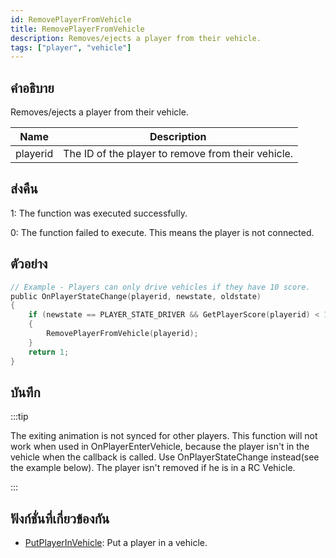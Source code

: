 ```yaml
---
id: RemovePlayerFromVehicle
title: RemovePlayerFromVehicle
description: Removes/ejects a player from their vehicle.
tags: ["player", "vehicle"]
---
```


## คำอธิบาย

Removes/ejects a player from their vehicle.

| Name     | Description                                        |
| -------- | -------------------------------------------------- |
| playerid | The ID of the player to remove from their vehicle. |

## ส่งคืน

1: The function was executed successfully.

0: The function failed to execute. This means the player is not connected.

## ตัวอย่าง

```c
// Example - Players can only drive vehicles if they have 10 score.
public OnPlayerStateChange(playerid, newstate, oldstate)
{
    if (newstate == PLAYER_STATE_DRIVER && GetPlayerScore(playerid) < 10) // PlAYER_STATE_DRIVER = 2
    {
        RemovePlayerFromVehicle(playerid);
    }
    return 1;
}
```

## บันทึก

:::tip

The exiting animation is not synced for other players. This function will not work when used in OnPlayerEnterVehicle, because the player isn't in the vehicle when the callback is called. Use OnPlayerStateChange instead(see the example below). The player isn't removed if he is in a RC Vehicle.

:::

## ฟังก์ชั่นที่เกี่ยวข้องกัน

- [PutPlayerInVehicle](../functions/PutPlayerInVehicle.md): Put a player in a vehicle.
